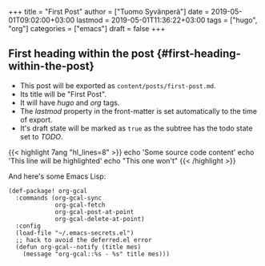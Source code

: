 +++
title = "First Post"
author = ["Tuomo Syvänperä"]
date = 2019-05-01T09:02:00+03:00
lastmod = 2019-05-01T11:36:22+03:00
tags = ["hugo", "org"]
categories = ["emacs"]
draft = false
+++

## First heading within the post {#first-heading-within-the-post}

-   This post will be exported as
    `content/posts/first-post.md`.
-   Its title will be "First Post".
-   It will have _hugo_ and _org_ tags.
-   The _lastmod_ property in the front-matter is set automatically to
    the time of export.
-   It's draft state will be marked as `true` as the subtree has the
    todo state set to _TODO_.

{{< highlight 7ang "hl_lines=8" >}}
echo 'Some source code content'
echo 'This line will be highlighted'
echo "This one won't"
{{< /highlight >}}

And here's some Emacs Lisp:

```emacs-lisp
(def-package! org-gcal
  :commands (org-gcal-sync
             org-gcal-fetch
             org-gcal-post-at-point
             org-gcal-delete-at-point)
  :config
  (load-file "~/.emacs-secrets.el")
  ;; hack to avoid the deferred.el error
  (defun org-gcal--notify (title mes)
    (message "org-gcal::%s - %s" title mes)))
```
